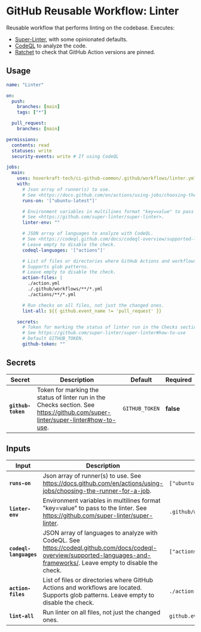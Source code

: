 <!-- start branding -->
<!-- end branding -->
<!-- start title -->

# GitHub Reusable Workflow: Linter

<!-- end title -->
<!-- start badges -->
<!-- end badges -->
<!-- start description -->

Reusable workflow that performs linting on the codebase.
Executes:

- [Super-Linter](https://github.com/super-linter/super-linter), with some opinionated defaults.
- [CodeQL](https://docs.github.com/en/code-security/code-scanning/introduction-to-code-scanning/about-code-scanning-with-codeql) to analyze the code.
- [Ratchet](https://github.com/sethvargo/ratchet) to check that GitHub Action versions are pinned.

<!-- end description -->
<!-- start contents -->
<!-- end contents -->

## Usage

<!-- start usage -->

```yaml
name: "Linter"

on:
  push:
    branches: [main]
    tags: ["*"]

  pull_request:
    branches: [main]

permissions:
  contents: read
  statuses: write
  security-events: write # If using CodeQL

jobs:
  main:
    uses: hoverkraft-tech/ci-github-common/.github/workflows/linter.yml@0.22.1
    with:
      # Json array of runner(s) to use.
      # See <https://docs.github.com/en/actions/using-jobs/choosing-the-runner-for-a-job>.
      runs-on: '["ubuntu-latest"]'

      # Environment variables in multilines format "key=value" to pass to the linter.
      # See <https://github.com/super-linter/super-linter>.
      linter-env: ""

      # JSON array of languages to analyze with CodeQL.
      # See <https://codeql.github.com/docs/codeql-overview/supported-languages-and-frameworks/>.
      # Leave empty to disable the check.
      codeql-languages: '["actions"]'

      # List of files or directories where GitHub Actions and workflows are located.
      # Supports glob patterns.
      # Leave empty to disable the check.
      action-files: |
        ./action.yml
        ./.github/workflows/**/*.yml
        ./actions/**/*.yml

      # Run checks on all files, not just the changed ones.
      lint-all: ${{ github.event_name != 'pull_request' }}

    secrets:
      # Token for marking the status of linter run in the Checks section.
      # See https://github.com/super-linter/super-linter#how-to-use
      # Default GITHUB_TOKEN.
      github-token: ""
```

<!-- end usage -->

## Secrets

<!-- start secrets -->

| **Secret**                    | **Description**                                                                                                                  | **Default**               | **Required** |
| ----------------------------- | -------------------------------------------------------------------------------------------------------------------------------- | ------------------------- | ------------ |
| **<code>github-token</code>** | Token for marking the status of linter run in the Checks section. See <https://github.com/super-linter/super-linter#how-to-use>. | <code>GITHUB_TOKEN</code> | **false**    |

<!-- end secrets -->

## Inputs

<!-- start inputs -->

| **Input**                         | **Description**                                                                                                                                                             | **Default**                                                                       | **Type**  | **Required** |
| --------------------------------- | --------------------------------------------------------------------------------------------------------------------------------------------------------------------------- | --------------------------------------------------------------------------------- | --------- | ------------ |
| **<code>runs-on</code>**          | Json array of runner(s) to use. See <https://docs.github.com/en/actions/using-jobs/choosing-the-runner-for-a-job>.                                                          | <code>["ubuntu-latest"]<code>                                                     | `string`  | **false**    |
| **<code>linter-env</code>**       | Environment variables in multilines format "key=value" to pass to the linter. See <https://github.com/super-linter/super-linter>.                                           | <code>.github/workflows\nactions</code>                                           | `string`  | **false**    |
| **<code>codeql-languages</code>** | JSON array of languages to analyze with CodeQL. See <https://codeql.github.com/docs/codeql-overview/supported-languages-and-frameworks/>. Leave empty to disable the check. | <code>["actions"]</code>                                                          | `string`  | **false**    |
| **<code>action-files</code>**     | List of files or directories where GitHub Actions and workflows are located. Supports glob patterns. Leave empty to disable the check.                                      | <code>./action.yml\n./.github/workflows/\*\*/\*.yml\n./actions/\*\*/\*.yml</code> | `string`  | **false**    |
| **<code>lint-all</code>**         | Run linter on all files, not just the changed ones.                                                                                                                         | <code>github.event_name != 'pull_request'</code>                                  | `boolean` | **false**    |

<!-- end inputs -->

<!-- start outputs -->
<!-- end outputs -->
<!-- start [.github/ghadocs/examples/] -->
<!-- end [.github/ghadocs/examples/] -->
